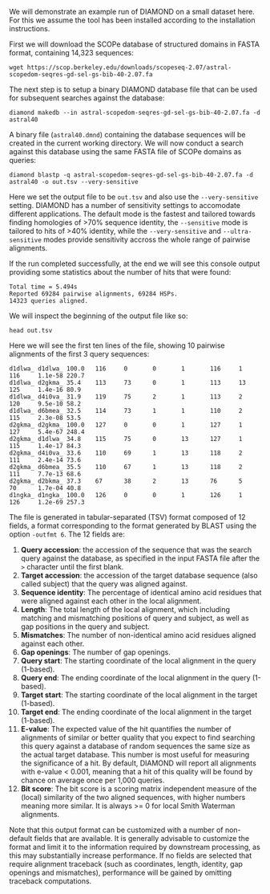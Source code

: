 We will demonstrate an example run of DIAMOND on a small dataset here. For this
we assume the tool has been installed according to the installation instructions.

First we will download the SCOPe database of structured domains in FASTA format,
containing 14,323 sequences:

    wget https://scop.berkeley.edu/downloads/scopeseq-2.07/astral-scopedom-seqres-gd-sel-gs-bib-40-2.07.fa

The next step is to setup a binary DIAMOND database file that can be used for
subsequent searches against the database:

    diamond makedb --in astral-scopedom-seqres-gd-sel-gs-bib-40-2.07.fa -d astral40
    
A binary file (`astral40.dmnd`) containing the database sequences will be created
in the current working directory. We will now conduct a search against this database
using the same FASTA file of SCOPe domains as queries:

    diamond blastp -q astral-scopedom-seqres-gd-sel-gs-bib-40-2.07.fa -d astral40 -o out.tsv --very-sensitive
    
Here we set the output file to be `out.tsv` and also use the `--very-sensitive`
setting. DIAMOND has a number of sensitivity settings to accomodate different
applications. The default mode is the fastest and tailored towards finding
homologies of >70% sequence identity, the `--sensitive` mode is tailored to hits
of >40% identity, while the `--very-sensitive` and `--ultra-sensitive` modes
provide sensitivity accross the whole range of pairwise alignments.

If the run completed successfully, at the end we will see this console output
providing some statistics about the number of hits that were found:

    Total time = 5.494s
    Reported 69284 pairwise alignments, 69284 HSPs.
    14323 queries aligned.

We will inspect the beginning of the output file like so:

    head out.tsv
    
Here we will see the first ten lines of the file, showing 10 pairwise alignments
of the first 3 query sequences:

    d1dlwa_ d1dlwa_ 100.0   116     0       0       1       116     1       116     1.1e-58 220.7
    d1dlwa_ d2gkma_ 35.4    113     73      0       1       113     13      125     1.4e-16 80.9
    d1dlwa_ d4i0va_ 31.9    119     75      2       1       113     2       120     9.5e-10 58.2
    d1dlwa_ d6bmea_ 32.5    114     73      1       1       110     2       115     2.3e-08 53.5
    d2gkma_ d2gkma_ 100.0   127     0       0       1       127     1       127     5.4e-67 248.4
    d2gkma_ d1dlwa_ 34.8    115     75      0       13      127     1       115     1.4e-17 84.3
    d2gkma_ d4i0va_ 33.6    110     69      1       13      118     2       111     2.4e-14 73.6
    d2gkma_ d6bmea_ 35.5    110     67      1       13      118     2       111     7.7e-13 68.6
    d2gkma_ d2bkma_ 37.3    67      38      2       13      76      5       70      1.7e-04 40.8
    d1ngka_ d1ngka_ 100.0   126     0       0       1       126     1       126     1.2e-69 257.3
    
The file is generated in tabular-separated (TSV) format composed of 12 fields,
a format corresponding to the format generated by BLAST using the option
`-outfmt 6`. The 12 fields are:

1. **Query accession**: the accession of the sequence that was the search query against
   the database, as specified in the input FASTA file after the `>` character until
   the first blank.
2. **Target accession**: the accession of the target database sequence (also called
   subject) that the query was aligned against.
3. **Sequence identity**: The percentage of identical amino acid residues that were
   aligned against each other in the local alignment.
4. **Length**: The total length of the local alignment, which including matching and
   mismatching positions of query and subject, as well as gap positions in the query
   and subject.
5. **Mismatches**: The number of non-identical amino acid residues aligned against
   each other.
6. **Gap openings**: The number of gap openings.
7. **Query start**: The starting coordinate of the local alignment in the query (1-based).
8. **Query end**: The ending coordinate of the local alignment in the query (1-based).
9. **Target start**: The starting coordinate of the local alignment in the target (1-based).
10. **Target end**: The ending coordinate of the local alignment in the target (1-based).
11. **E-value**: The expected value of the hit quantifies the number of alignments of
    similar or better quality that you expect to find searching this query against a
    database of random sequences the same size as the actual target database. This number
    is most useful for measuring the significance of a hit. By default, DIAMOND will
    report all alignments with e-value < 0.001, meaning that a hit of this quality will
    be found by chance on average once per 1,000 queries.
12. **Bit score**: The bit score is a scoring matrix independent measure of the
    (local) similarity of the two aligned sequences, with higher numbers meaning
    more similar. It is always >= 0 for local Smith Waterman alignments.

Note that this output format can be customized with a number of non-default fields
that are available. It is generally advisable to customize the format and limit it
to the information required by downstream processing, as this may substantially
increase performance. If no fields are selected that require alignment traceback (such
as coordinates, length, identity, gap openings and mismatches), performance will
be gained by omitting traceback computations.
